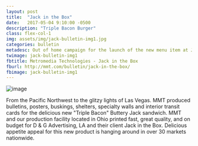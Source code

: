 ```yaml
---
layout: post
title:  "Jack in the Box"
date:   2017-05-04 9:10:00 -0500
description: "Triple Bacon Burger"
class: flex-col-1
img: assets/img/jack-bulletin-img1.jpg
categories: bulletin
metadesc: Out of home campaign for the launch of the new menu item at Jack in the Box, Triple Bacon Burger.
twimage: jack-bulletin-img1
fbtitle: Metromedia Technologies - Jack in the Box
fburl: http://mmt.com/bulletin/jack-in-the-box/
fbimage: jack-bulletin-img1
---
```

![image](../../assets/img/jack-bulletin-hero.jpg "Jack in the Box")

<span>F</span>rom the Pacific Northwest to the glitzy lights of Las Vegas. MMT produced bulletins, posters, buskings, shelters, specialty walls and interior transit cards for the delicious new "Triple Bacon" Buttery Jack sandwich. MMT and our production facility located in Ohio printed fast, great quality, and on budget for D & G Advertising, LA and their client Jack in the Box. Delicious appetite appeal for this new product is hanging around in over 30 markets nationwide.
